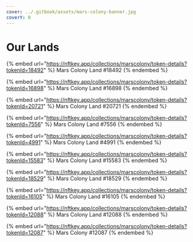 ```yaml
---
cover: ../.gitbook/assets/mars-colony-banner.jpg
coverY: 0
---
```


# Our Lands

{% embed url="https://nftkey.app/collections/marscolony/token-details?tokenId=18492" %}
Mars Colony Land #18492
{% endembed %}

{% embed url="https://nftkey.app/collections/marscolony/token-details?tokenId=16898" %}
Mars Colony Land #16898
{% endembed %}

{% embed url="https://nftkey.app/collections/marscolony/token-details?tokenId=20721" %}
Mars Colony Land #20721
{% endembed %}

{% embed url="https://nftkey.app/collections/marscolony/token-details?tokenId=7556" %}
Mars Colony Land #7556
{% endembed %}

{% embed url="https://nftkey.app/collections/marscolony/token-details?tokenId=4991" %}
Mars Colony Land #4991
{% endembed %}

{% embed url="https://nftkey.app/collections/marscolony/token-details?tokenId=15583" %}
Mars Colony Land #15583
{% endembed %}

{% embed url="https://nftkey.app/collections/marscolony/token-details?tokenId=18529" %}
Mars Colony Land #18529
{% endembed %}

{% embed url="https://nftkey.app/collections/marscolony/token-details?tokenId=16105" %}
Mars Colony Land #16105
{% endembed %}

{% embed url="https://nftkey.app/collections/marscolony/token-details?tokenId=12088" %}
Mars Colony Land #12088
{% endembed %}

{% embed url="https://nftkey.app/collections/marscolony/token-details?tokenId=12087" %}
Mars Colony #12087
{% endembed %}
